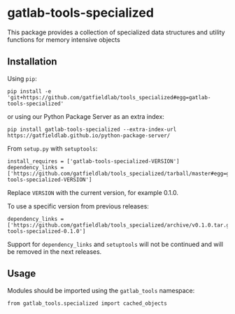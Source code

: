 # gatlab-tools-specialized

This package provides a collection of specialized data structures and utility functions for memory intensive objects

## Installation

Using `pip`:

    pip install -e 'git+https://github.com/gatfieldlab/tools_specialized#egg=gatlab-tools-specialized'

or using our Python Package Server as an extra index:

    pip install gatlab-tools-specialized --extra-index-url https://gatfieldlab.github.io/python-package-server/
    
From `setup.py` with `setuptools`:

    install_requires = ['gatlab-tools-specialized-VERSION']
    dependency_links = ['https://github.com/gatfieldlab/tools_specialized/tarball/master#egg=gatlab-tools-specialized-VERSION']

Replace `VERSION` with the current version, for example 0.1.0.

To use a specific version from previous releases:

    dependency_links = ['https://github.com/gatfieldlab/tools_specialized/archive/v0.1.0.tar.gz#egg=gatlab-tools-specialized-0.1.0']
    

Support for `dependency_links` and `setuptools` will not be continued and will be removed in the next releases.

## Usage

Modules should be imported using the `gatlab_tools` namespace:

    from gatlab_tools.specialized import cached_objects

